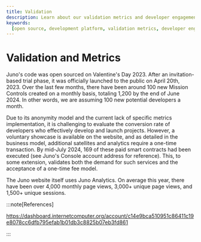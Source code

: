 ```yaml
---
title: Validation
description: Learn about our validation metrics and developer engagement.
keywords:
  [open source, development platform, validation metrics, developer engagement]
---
```


# Validation and Metrics

Juno's code was open sourced on Valentine's Day 2023. After an invitation-based trial phase, it was officially launched to the public on April 20th, 2023. Over the last few months, there have been around 100 new Mission Controls created on a monthly basis, totaling 1,200 by the end of June 2024. In other words, we are assuming 100 new potential developers a month.

Due to its anonymity model and the current lack of specific metrics implementation, it is challenging to evaluate the conversion rate of developers who effectively develop and launch projects. However, a voluntary showcase is available on the website, and as detailed in the business model, additional satellites and analytics require a one-time transaction. By mid-July 2024, 169 of these paid smart contracts had been executed (see Juno's Console account address for reference). This, to some extension, validates both the demand for such services and the acceptance of a one-time fee model.

The Juno website itself uses Juno Analytics. On average this year, there have been over 4,000 monthly page views, 3,000+ unique page views, and 1,500+ unique sessions.

:::note[References]

https://dashboard.internetcomputer.org/account/c14e9bca510951c86411c19e8078cc6dfb795efab1b01db3c8825b07eb3fd861

:::
